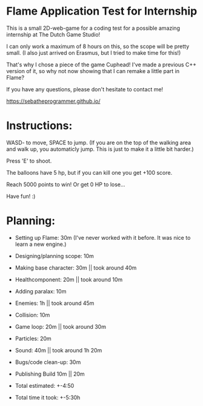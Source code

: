 # Flame Application Test for Internship
 This is a small 2D-web-game for a coding test for a possible amazing internship at The Dutch Game Studio!
 
 I can only work a maximum of 8 hours on this, so the scope will be pretty small. (I also just arrived on Erasmus, but I tried to make time for this!)

 That's why I chose a piece of the game Cuphead! I've made a previous C++ version of it, so why not now showing that I can remake a little part in Flame?
 
 If you have any questions, please don't hesitate to contact me!

 https://sebatheprogrammer.github.io/

 # Instructions:
 WASD- to move, SPACE to jump. (If you are on the top of the walking area and walk up, you automaticly jump. This is just to make it a little bit harder.)
 
 Press 'E' to shoot. 

 The balloons have 5 hp, but if you can kill one you get +100 score.

 Reach 5000 points to win! Or get 0 HP to lose...

 Have fun! :)

 # Planning:
 - Setting up Flame: 30m
(I've never worked with it before. It was nice to learn a new engine.)
 
 - Designing/planning scope: 10m
 
 - Making base character: 30m || took around 40m
 - Healthcomponent: 20m || took around 10m
 
 - Adding paralax: 10m 

 - Enemies: 1h || took around 45m

 - Collision: 10m   

 - Game loop: 20m || took around 30m

 - Particles: 20m

 - Sound: 40m || took around 1h 20m

 - Bugs/code clean-up: 30m

 - Publishing Build 10m || 20m

 - Total estimated: +-4:50
 - Total time it took: +-5:30h
 
